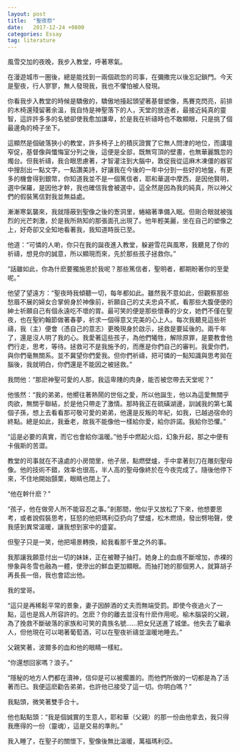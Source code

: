 ```yaml
---
layout: post
title:  "聖夜祭"
date:   2017-12-24 +0800
categories: Essay
tag: literature
---
```


風雪交加的夜晚，我步入教堂，呼著寒氣。

在漫遊城市一圈後，總是能找到一兩個疏忽的司事，在彌撒完以後忘記鎖門。今天是聖夜，行人寥寥，無人發現我，我也不懼怕被人發現。

你看我步入教堂的時候是驕傲的，驕傲地擡起頭望著基督塑像，馬賽克閃亮，前排的木椅還殘留著余溫，我自恃是神聖落下的人，天堂的放逐者，最接近純真的靈智，這許許多多的名號卻使我愈加謙卑，於是我在祈禱時也不敢顯眼，只是挑了個最邊角的椅子坐下。

這顯然是個破落狹小的教堂，許多椅子上的積灰證實了它無人問津的地位，而講壇窄促，基督像與懺悔室分列之後，這便是全部，既無穹頂的壁畫，也無華麗飄忽的燭台。但我祈禱，我合眼思慮著，才智灌注到大腦中，敦促我從這麻木凍僵的器官中搜刮出一點文字，一點讚美詩，好讓我在今後的一年中分到一些好的地盤，有更多的機會得到銀幣，你知道我並不是一個篤信者，耶和華選中摩西，是因他賢明，選中保羅，是因他才幹，我也確信我會被選中，這全然是因為我的純真，所以神父們的假裝篤信對我並無益處。

漸漸寒氣襲來，我就隱蔽到聖像之後的愙洞里，蜷縮著準備入眠。但剛合眼就被強烈的光芒刺激，於是我所熟知的那張面孔出現了。他年輕美麗，坐在自己的塑像之上，好奇卻又全知地看著我，我知道時辰已至。

他道：“可憐的人喲，你只在我的誕夜進入教堂，躲避雪花與風寒，我聽見了你的祈禱，想見你的誠意，所以顯現而來，先於那些孩子拯救你。”

“話雖如此，你為什麽要獨施恩於我呢？那些篤信者，聖明者，都期盼著你的至愛呢。”

他望了望遠方：“聖夜時我傾聽一切，每年都如此。雖然我不意如此，但觀察那些愁眉不展的婦女合掌俯身於神像前，祈願自己的丈夫忠貞不貳，看那些大腹便便的紳士祈願自己有個永遠吃不壞的胃。最可笑的便是那些懷春的少女，她們不僅在聖夜，也在聖約翰節做著春夢，祈求一個得意又完美的心上人。每次我聽見這些祈禱，我（主）便會（憑自己的意志）更晚現身於啟示，拯救是要延後的。兩千年了，還是沒人明了我的心。我愛著這些孩子，為他們犧牲，解除原罪，是要教會他們行走，思考，等待。拯救可不是我施予的，而應是你們自己的審判。我愛你們，與你們毫無關系。並不冀望你們愛我。但你們祈禱，把可憐的一點知識與思考拋在腦後，我就明白，你們還是不能因之被拯救。”

我問他：“那麽神聖可愛的人那，我這卑賤的肉身，能否被您帶去天堂呢？”

他悵然：“我的弟弟，他嚮往著熱鬧的世俗之愛，所以他誕生，他以為這愛無關乎肉欲，無關乎聯結，於是他只帶走了激情。那時我正在硫磺湖邊，訓誡我的第七萬個子孫，想上去看看那可敬可愛的弟弟，他還是反叛的年紀，如我，已越過宿命的終點。總是如此，我垂老，故我不能像他一樣給你愛，給你許諾。我給你恐懼。”

“這是必要的真實，而它也會給你溫暖。”他手中燃起火焰，幻象升起，那之中便有卡俄斯的苦澀。

教堂的司事就在不遠處的小房間里，他孑居，點燃壁爐，手中拿著刻刀在雕刻聖母像。他的技術不錯，效率也很高，半人高的聖母像終於在今夜完成了。隨後他停下來，不住地開始顫栗，眼睛也閉上了。

“他在幹什麽？”

“孩子，他在做旁人所不能容忍之事。”剎那間，他似乎又放松了下來，他想要思考，或者說假裝思考，狂怒的他把瑪利亞扔向了壁爐，松木燃燒，發出劈啪聲，使我感到異常溫暖，讓我想到家中的盛宴。

但聖子只是一笑，他把場景轉換，給我看那千里之外的事。

我那讓我願意付出一切的妹妹，正在被鞭子抽打。她身上的血痕不斷增加，赤裸的慘象與冬雪也融為一體，使滲出的鮮血更加顯眼。而抽打她的那個男人，就算胡子再長長一倍，我也會認出他。

我的堂哥。

“這只是再稀鬆平常的景象，妻子因醉酒的丈夫而無端受罰。即使今夜過火了一點，這也是爲人所容許的。怎麽？你的離去並沒有什麽作用呢。榆木腦袋的父親，為了挽救不斷破落的家族和可笑的貴族名號……把女兒送進了城堡。他失去了繼承人，但他現在可以喝著葡萄酒，可以在聖夜祈禱並溫暖地睡去。”

父親笑著，波爾多的血和他的眼睛一樣紅。

“你還想回家嗎？浪子。”

“隱秘的地方人們都在瀆神，信仰是可以被擱置的。而他們所做的一切都是為了活著而已。我便這麽勸告弟弟，也許他已接受了這一切。你明白嗎？”

我點頭，微笑著雙手合十。

他也點點頭：“我是個誠實的生意人，耶和華（父親）的那一份由他拿去，我只得我應得的一份（靈魂），這是交易的準則。”

我入睡了，在聖子的關懷下，聖像後無比溫暖，萬福瑪利亞。
